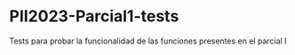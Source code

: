 # PII2023-Parcial1-tests
Tests para probar la funcionalidad de las funciones presentes en el parcial I

